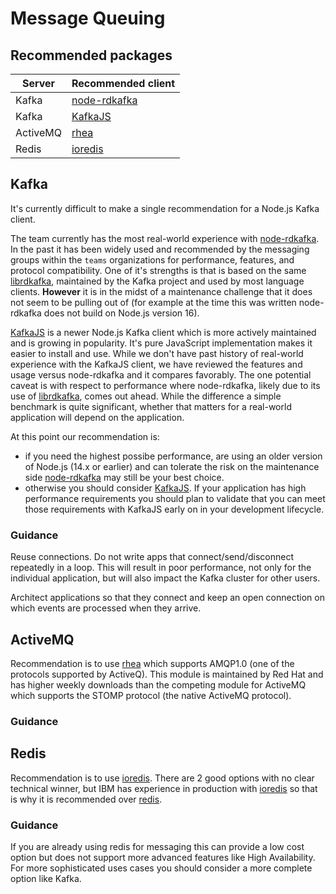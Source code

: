 # Message Queuing

## Recommended packages

| Server   | Recommended client |
| -------- | ------------------ |
| Kafka    | [node-rdkafka][]   |
| Kafka    | [KafkaJS][]        |
| ActiveMQ | [rhea][]           |
| Redis    | [ioredis][]        |

## Kafka

It's currently difficult to make a single recommendation for a Node.js
Kafka client. 

The team currently has the most real-world experience with 
[node-rdkafka][]. In the past it has been widely used and
recommended by the messaging groups within the `teams`
organizations for performance, features, and protocol compatibility.
One of it's strengths is that is based on the same
[librdkafka](https://github.com/edenhill/librdkafka), maintained
by the Kafka project and used by most language clients. **However**
it is in the midst of a maintenance challenge that it does not
seem to be pulling out of (for example at the time this was written
node-rdkafka does not build on Node.js version 16).

[KafkaJS][] is a newer Node.js 
Kafka client which is more actively maintained and is growing in
popularity. It's pure JavaScript implementation makes it
easier to install and use.  While we don't have past history of real-world
experience with the KafkaJS client, we have reviewed the features
and usage versus node-rdkafka and it compares favorably. The one
potential caveat is with respect to performance where node-rdkafka, likely
due to its use of [librdkafka](https://github.com/edenhill/librdkafka),
comes out ahead. While the difference a simple benchmark is quite
significant, whether that matters for a real-world application will
depend on the application.

At this point our recommendation is: 
* if you need the highest possibe performance, are
using an older version of Node.js (14.x or earlier) and can tolerate
the risk on the maintenance side [node-rdkafka][] may still be
your best choice.
* otherwise you should consider [KafkaJS][]. If your application
has high performance requirements you should plan to validate
that you can meet those requirements with KafkaJS early on in your
development lifecycle.

### Guidance

Reuse connections. Do not write apps that connect/send/disconnect
repeatedly in a loop. This will result in poor performance, not only for the
individual application, but will also impact the Kafka cluster for other users.

Architect applications so that they connect and keep
an open connection on which events are processed when they arrive.

## ActiveMQ

Recommendation is to use [rhea][] which supports AMQP1.0
(one of the protocols supported by ActiveQ). This module is maintained by Red Hat and has
higher weekly downloads than the competing module for ActiveMQ which supports the STOMP
protocol (the native ActiveMQ protocol).

### Guidance

## Redis

Recommendation is to use [ioredis][].
There are 2 good options with no clear technical winner, but IBM has experience
in production with [ioredis][] so that is why it is recommended over [redis][].

### Guidance

If you are already using redis for messaging this can provide a low cost option
but does not support more advanced features like High Availability. For more
sophisticated uses cases you should consider a more complete option like Kafka.

[@stomp/stompjs]: https://www.npmjs.com/package/@stomp/stompjs
[amqplib]: https://www.npmjs.com/package/amqplib
[ioredis]: https://www.npmjs.com/package/ioredis
[node-rdkafka]: https://www.npmjs.com/package/node-rdkafka
[redis]: https://www.npmjs.com/package/redis
[ioredis]: https://www.npmjs.com/package/ioredis
[rhea]: https://www.npmjs.com/package/rhea
[KafkaJS]: https://github.com/tulios/kafkajs
